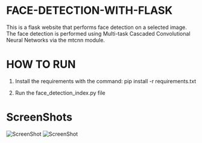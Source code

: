 # FACE-DETECTION-WITH-FLASK

This is a flask website that performs face detection on a selected image.
The face detection is performed using Multi-task Cascaded Convolutional Neural Networks via the mtcnn module.


# HOW TO RUN
1. Install the requirements with the command:
pip install -r requirements.txt

2. Run the face_detection_index.py file

# ScreenShots
![ScreenShot](https://i.postimg.cc/Fzst31Nb/example1.jpg)
![ScreenShot](https://i.postimg.cc/yNF2G0NX/example2.jpg)